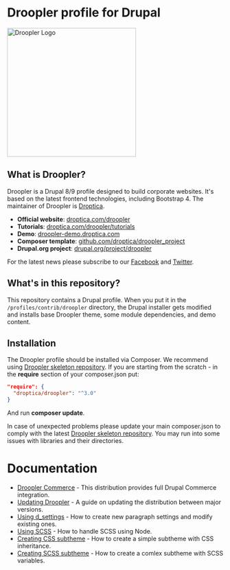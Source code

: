 # Droopler profile for Drupal
<img src="https://droopler-demo.droptica.com/themes/custom/droopler_subtheme/logo.svg" width=300 alt="Droopler Logo" />

## What is Droopler?
Droopler is a Drupal 8/9 profile designed to build corporate websites. It's based on the latest frontend technologies, including Bootstrap 4. The maintainer of Droopler is [Droptica](https://www.droptica.com).

* **Official website**: [droptica.com/droopler](https://www.droptica.com/droopler)
* **Tutorials**: [droptica.com/droopler/tutorials](https://www.droptica.com/droopler/tutorials/)
* **Demo**: [droopler-demo.droptica.com](https://droopler-demo.droptica.com)
* **Composer template**: [github.com/droptica/droopler_project](https://github.com/droptica/droopler_project)
* **Drupal.org project**: [drupal.org/project/droopler](https://www.drupal.org/project/droopler)

For the latest news please subscribe to our [Facebook](https://www.facebook.com/Droopler/) and [Twitter](https://twitter.com/DrooplerCMS).

## What's in this repository?
This repository contains a Drupal profile. When you put it in the `/profiles/contrib/droopler` directory, the Drupal installer gets modified and installs base Droopler theme, some module dependencies, and demo content.

## Installation
The Droopler profile should be installed via Composer. We recommend using [Droopler skeleton repository](https://github.com/droptica/droopler_project). If you are starting from the scratch - in the **require** section of your composer.json put:

```json
"require": {
  "droptica/droopler": "^3.0"
}
```

And run **composer update**.

In case of unexpected problems please update your main composer.json to comply with the latest [Droopler skeleton repository](https://github.com/droptica/droopler_project). You may run into some issues with libraries and their directories.

# Documentation
* [Droopler Commerce](modules/custom/d_commerce/README.md) - This distribution provides full Drupal Commerce integration.
* [Updating Droopler](UPDATE.md) - A guide on updating the distribution between major versions.
* [Using d_settings](modules/custom/d_p/README.md) - How to create new paragraph settings and modify existing ones.
* [Using SCSS](https://github.com/droptica/droopler_project/blob/master/README.md) - How to handle SCSS using Node.
* [Creating CSS subtheme](themes/custom/droopler_theme/STARTERKIT_CSS/README.md) - How to create a simple subtheme with CSS inheritance.
* [Creating SCSS subtheme](themes/custom/droopler_theme/STARTERKIT_SCSS/README.md) - How to create a comlex subtheme with SCSS variables.

